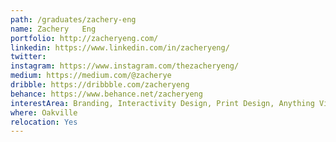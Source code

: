 ```yaml
---
path: /graduates/zachery-eng
name: Zachery	Eng
portfolio: http://zacheryeng.com/
linkedin: https://www.linkedin.com/in/zacheryeng/
twitter:
instagram: https://www.instagram.com/thezacheryeng/
medium: https://medium.com/@zacherye
dribble: https://dribbble.com/zacheryeng
behance: https://www.behance.net/zacheryeng
interestArea: Branding, Interactivity Design, Print Design, Anything Visual Based
where: Oakville
relocation: Yes
---
```


